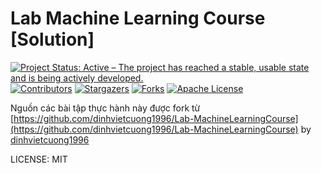 # Lab Machine Learning Course [Solution]
<!-- PROJECT SHIELDS -->
<!--
*** I'm using markdown "reference style" links for readability.
*** Reference links are enclosed in brackets [ ] instead of parentheses ( ).
*** See the bottom of this document for the declaration of the reference variables
*** for contributors-url, forks-url, etc. This is an optional, concise syntax you may use.
*** https://www.markdownguide.org/basic-syntax/#reference-style-links
-->
[![Project Status: Active – The project has reached a stable, usable state and is being actively developed.](https://www.repostatus.org/badges/latest/active.svg)](https://www.repostatus.org/#active)
[![Contributors][contributors-shield]][contributors-url]
[![Stargazers][stars-shield]][stars-url]
[![Forks][forks-shield]][forks-url]
[![Apache License][license-shield]][license-url]

<!-- MARKDOWN LINKS & IMAGES -->

[contributors-shield]: https://img.shields.io/github/contributors/nhutnamhcmus/nlp_100_drill_exercises_solutions?style=flat
[contributors-url]: https://github.com/nhutnamhcmus/nlp_100_drill_exercises_solutions/graphs/contributors

[forks-shield]: https://img.shields.io/github/forks/nhutnamhcmus/nlp_100_drill_exercises_solutions?style=flat
[forks-url]: https://github.com/nhutnamhcmus/nlp_100_drill_exercises_solutions/network/members

[stars-shield]: https://img.shields.io/github/stars/nhutnamhcmus/nlp_100_drill_exercises_solutions?style=flat
[stars-url]: https://github.com/nhutnamhcmus/nlp_100_drill_exercises_solutions/stargazers

[license-shield]: https://img.shields.io/github/license/nhutnamhcmus/nlp_100_drill_exercises_solutions?style=flat
[license-url]: https://github.com/nhutnamhcmus/nlp_100_drill_exercises_solutions/blob/master/LICENSE

Nguồn các bài tập thực hành này được fork từ [https://github.com/dinhvietcuong1996/Lab-MachineLearningCourse](https://github.com/dinhvietcuong1996/Lab-MachineLearningCourse) by [dinhvietcuong1996](https://github.com/dinhvietcuong1996)

LICENSE: MIT
